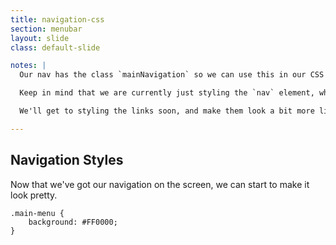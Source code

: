```yaml
---
title: navigation-css
section: menubar
layout: slide
class: default-slide

notes: |
  Our nav has the class `mainNavigation` so we can use this in our CSS to add some design to our nav.

  Keep in mind that we are currently just styling the `nav` element, which is a container for all our navigation links.

  We'll get to styling the links soon, and make them look a bit more like buttons.

---
```


## Navigation Styles

Now that we've got our navigation on the screen, we can start to make it look pretty.

    .main-menu {
        background: #FF0000;
    }
